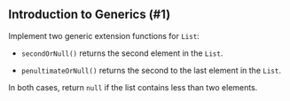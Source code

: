## Introduction to Generics (#1)

Implement two generic extension functions for `List`:

+ `secondOrNull()` returns the second element in the `List`.

+ `penultimateOrNull()` returns the second to the last element in the `List`.

In both cases, return `null` if the list contains less than two elements.
